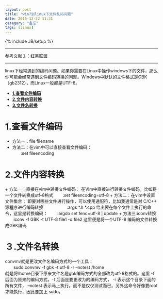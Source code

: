 ```yaml
---
layout: post
title: "win7到linux下文件乱码问题"
date: 2015-12-22 11:31
category: "备忘"
tags: [linux]
---
```

{% include JB/setup %}

---

参考文献１：[红黑联盟](http://www.2cto.com/os/201211/167958.html)

---

linux下经常遇到的编码问题。如果你需要在Linux中操作windows下的文件，那么你可能会经常遇到文件编码转换的问题。Windows中默认的文件格式是GBK（gb2312），而Linux一般都是UTF-8。

* [**1.查看文件编码**](#1)  
* [**2.文件内容转换**](#2)
* [**3.文件名转换**](#3)


<h1 id="1">1.查看文件编码</h1>

+ 方法一：file filename
+ 方法二：在vim中可以直接查看文件编码：     
　　:set fileencoding



<h1 id="2">2.文件内容转换</h1>
+ 方法一：直接在vim中转换文件编码：  
在Vim中直接进行转换文件编码，比如将一个文件转换成utf-8格式  
　　:set fileencoding=utf-8
+ 方法二：在vim中设置文件集合：  
 即要对哪些文件进行操作，可以使用通配符，比如我通常是对 C/C++ 源程序进行编码转换      　　　
　　:args *.h *.cpp  
给出要在每个文件上执行的命令，这里是转换编码：  
　　:argdo set fenc=utf-8 | update    
+ 方法三:iconv转换   
　　iconv -f GBK -t UTF-8 file1 -o file2   
这里便是将一个UTF-8 编码的文件转换成GBK编码   




<h1 id="３">３.文件名转换</h1>

convmv就是更改文件名编码方式的一个工具：   
　　sudo convmv -f gbk -t utf-8 -r –notest  /home   
就是将/home目录下原来文件名是gbk编码方式的全部改为utf-8格式的。这里 -f  后面为原来的编码方式，-t 后面是要更改为的编码方式， -r 表示这个目录下面的所有文件， –notest 表示马上执行，而不是仅仅测试而已。另外这命令好像要root才能执行，因此要加上 sudo。
